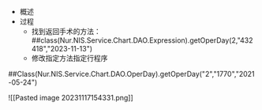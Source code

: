 

- 概述
- 过程
	- 找到返回手术的方法：##class(Nur.NIS.Service.Chart.DAO.Expression).getOperDay(2,"432418","2023-11-13")
	- 修改指定方法指定行程序

##Class(Nur.NIS.Service.Chart.DAO.OperDay).getOperDay("2","1770","2021-05-24")

![[Pasted image 20231117154331.png]]

